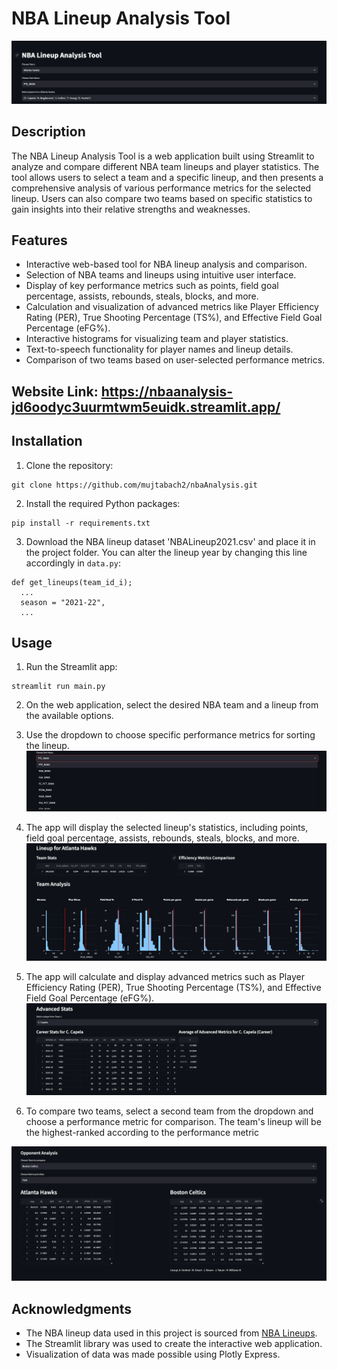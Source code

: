 # NBA Lineup Analysis Tool

![NBA Lineup Analysis](imgs/img1.png)

## Description

The NBA Lineup Analysis Tool is a web application built using Streamlit to analyze and compare different NBA team lineups and player statistics. The tool allows users to select a team and a specific lineup, and then presents a comprehensive analysis of various performance metrics for the selected lineup. Users can also compare two teams based on specific statistics to gain insights into their relative strengths and weaknesses.

## Features

- Interactive web-based tool for NBA lineup analysis and comparison.
- Selection of NBA teams and lineups using intuitive user interface.
- Display of key performance metrics such as points, field goal percentage, assists, rebounds, steals, blocks, and more.
- Calculation and visualization of advanced metrics like Player Efficiency Rating (PER), True Shooting Percentage (TS%), and Effective Field Goal Percentage (eFG%).
- Interactive histograms for visualizing team and player statistics.
- Text-to-speech functionality for player names and lineup details.
- Comparison of two teams based on user-selected performance metrics.

## Website Link: https://nbaanalysis-jd6oodyc3uurmtwm5euidk.streamlit.app/
## Installation

1. Clone the repository:
```
git clone https://github.com/mujtabach2/nbaAnalysis.git
```

2. Install the required Python packages:
```
pip install -r requirements.txt
```

3. Download the NBA lineup dataset 'NBALineup2021.csv' and place it in the project folder. You can alter the lineup year by changing this line accordingly in `data.py`:
```
def get_lineups(team_id_i);
  ...
  season = "2021-22",
  ...
```

## Usage

1. Run the Streamlit app:
```
streamlit run main.py
```

2. On the web application, select the desired NBA team and a lineup from the available options.

5. Use the dropdown to choose specific performance metrics for sorting the lineup.
![Stat Dropdown](imgs/img2.png)

4. The app will display the selected lineup's statistics, including points, field goal percentage, assists, rebounds, steals, blocks, and more.
![Lineup stats](imgs/img3.png)


6. The app will calculate and display advanced metrics such as Player Efficiency Rating (PER), True Shooting Percentage (TS%), and Effective Field Goal Percentage (eFG%).
![Advanced Stats](imgs/img4.png)

8. To compare two teams, select a second team from the dropdown and choose a performance metric for comparison. The team's lineup will be the highest-ranked according to the performance metric

![Comparison](imgs/img5.png)

## Acknowledgments

- The NBA lineup data used in this project is sourced from [NBA Lineups](https://www.nba.com/stats/lineups/).
- The Streamlit library was used to create the interactive web application.
- Visualization of data was made possible using Plotly Express.

